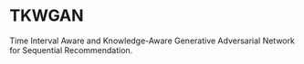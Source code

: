 # TKWGAN
Time Interval Aware and Knowledge-Aware Generative Adversarial Network for Sequential Recommendation.
